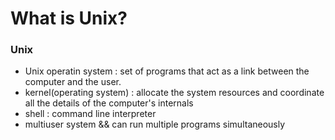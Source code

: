 # What is Unix?

### Unix

- Unix operatin system : set of programs that act as a link between the computer and the user.
- kernel(operating system) : allocate the system resources and coordinate all the details of the computer's internals
- shell : command line interpreter
- multiuser system && can run multiple programs simultaneously

